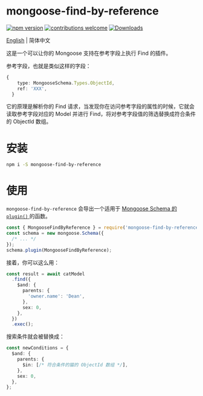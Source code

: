 # mongoose-find-by-reference

[![npm version](https://img.shields.io/npm/v/mongoose-find-by-reference.svg)](https://www.npmjs.com/package/mongoose-find-by-reference)
[![contributions welcome](https://img.shields.io/badge/contributions-welcome-brightgreen.svg?style=flat)](https://github.com/cheezone/mongoose-find-by-reference/issues)
[![Downloads](https://img.shields.io/npm/dm/mongoose-find-by-reference.svg)](https://img.shields.io/npm/dm/mongoose-find-by-reference.svg)

[English](README.md) |  简体中文

这是一个可以让你的 Mongoose 支持在参考字段上执行 Find 的插件。

参考字段，也就是类似这样的字段：

```typescript
{
    type: MongooseSchema.Types.ObjectId,
    ref: 'XXX',
  }
```

它的原理是解析你的 Find 请求，当发现你在访问参考字段的属性的时候，它就会读取参考字段对应的 Model 并进行 Find，将对参考字段值的筛选替换成符合条件的 ObjectId 数组。

# 安装

```bash
npm i -S mongoose-find-by-reference
```

# 使用

`mongoose-find-by-reference` 会导出一个适用于 [Mongoose Schema 的 `plugin()` ](https://mongoosejs.com/docs/api.html#schema_Schema-plugin) 的函数。

```javascript
const { MongooseFindByReference } = require('mongoose-find-by-reference');
const schema = new mongoose.Schema({
  /* ... */
});
schema.plugin(MongooseFindByReference);
```

接着，你可以这么用：

```typescript
const result = await catModel
  .find({
    $and: {
      parents: {
        'owner.name': 'Dean',
      },
      sex: 0,
    },
  })
  .exec();
```

搜索条件就会被替换成：

```typescript
const newConditions = {
  $and: {
    parents: {
      $in: [/* 符合条件的猫的 ObjectId 数组 */],
    },
    sex: 0,
  },
};
```